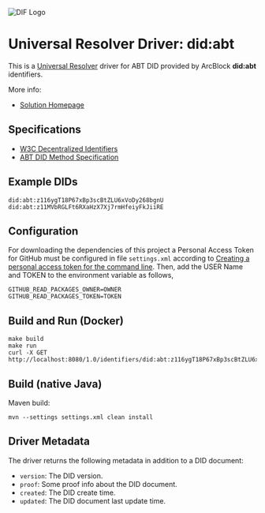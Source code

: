 ![DIF Logo](https://raw.githubusercontent.com/decentralized-identity/universal-resolver/master/docs/logo-dif.png)

# Universal Resolver Driver: did:abt

This is a [Universal Resolver](https://github.com/decentralized-identity/universal-resolver/) driver for ABT DID provided by ArcBlock **did:abt** identifiers.

More info: 

- [Solution Homepage](https://www.abtnetwork.io/en/)

## Specifications

* [W3C Decentralized Identifiers](https://w3c.github.io/did-core/)
* [ABT DID Method Specification](https://arcblock.github.io/abt-did-spec/)

## Example DIDs

```
did:abt:z116ygT18P67xBp3scBtZLU6xVoDy268bgnU
did:abt:z11MVbRGLFt6RXaHzX7Xj7rmHfeiyFkJiiRE
```
## Configuration
For downloading the dependencies of this project a Personal Access Token for GitHub must be configured in file `settings.xml` according to [Creating a personal access token for the command line](https://help.github.com/en/github/authenticating-to-github/creating-a-personal-access-token-for-the-command-line).
Then, add the USER Name and TOKEN to the environment variable as follows,

    GITHUB_READ_PACKAGES_OWNER=OWNER
    GITHUB_READ_PACKAGES_TOKEN=TOKEN
## Build and Run (Docker)

```
make build
make run
curl -X GET http://localhost:8080/1.0/identifiers/did:abt:z116ygT18P67xBp3scBtZLU6xVoDy268bgnU
```

## Build (native Java)

Maven build:

	mvn --settings settings.xml clean install


## Driver Metadata

The driver returns the following metadata in addition to a DID document:

* `version`: The DID version.
* `proof`: Some proof info about the DID document.
* `created`: The DID create time.
* `updated`: The DID document last update time.
